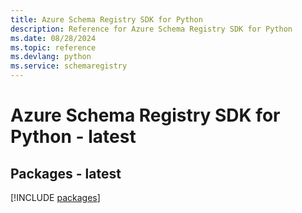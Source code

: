 ```yaml
---
title: Azure Schema Registry SDK for Python
description: Reference for Azure Schema Registry SDK for Python
ms.date: 08/28/2024
ms.topic: reference
ms.devlang: python
ms.service: schemaregistry
---
```

# Azure Schema Registry SDK for Python - latest
## Packages - latest
[!INCLUDE [packages](schema-registry-index.md)]